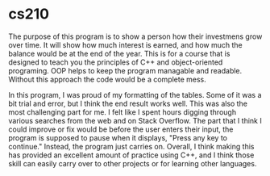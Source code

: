# cs210

The purpose of this program is to show a person how their investmens grow over time. It will show how much interest is earned, and how much the balance would be at the end of the year. This is for a course that is designed to teach you the principles of C++ and object-oriented programing. OOP helps to keep the program managable and readable. Without this approach the code would be a complete mess.

In this program, I was proud of my formatting of the tables. Some of it was a bit trial and error, but I think the end result works well. This was also the most challenging part for me. I felt like I spent hours digging through various searches from the web and on Stack Overflow. The part that I think I could improve or fix would be before the user enters their input, the program is supposed to pause when it displays, "Press any key to continue." Instead, the program just carries on. Overall, I think making this has provided an excellent amount of practice using C++, and I think those skill can easily carry over to other projects or for learning other languages.
